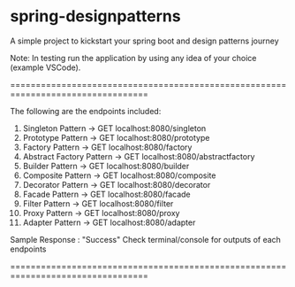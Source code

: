 # spring-designpatterns
A simple project to kickstart your spring boot and design patterns journey

Note: 
In testing run the application by using any idea of your choice (example VSCode).

=================================================================================

The following are the endpoints included:

1. Singleton Pattern -> GET localhost:8080/singleton
2. Prototype Pattern -> GET localhost:8080/prototype
3. Factory Pattern -> GET localhost:8080/factory
4. Abstract Factory Pattern -> GET localhost:8080/abstractfactory
5. Builder Pattern -> GET localhost:8080/builder
6. Composite Pattern -> GET localhost:8080/composite
7. Decorator Pattern -> GET localhost:8080/decorator
8. Facade Pattern -> GET localhost:8080/facade
9. Filter Pattern -> GET localhost:8080/filter
10. Proxy Pattern -> GET localhost:8080/proxy
11. Adapter Pattern -> GET localhost:8080/adapter

Sample Response : "Success"
Check terminal/console for outputs of each endpoints

=================================================================================
